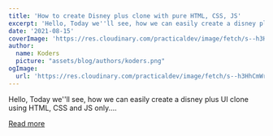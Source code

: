 ```yaml
---
title: 'How to create Disney plus clone with pure HTML, CSS, JS'
excerpt: 'Hello, Today we''ll see, how we can easily create a disney plus UI clone using HTML, CSS and JS only....'
date: '2021-08-15'
coverImage: 'https://res.cloudinary.com/practicaldev/image/fetch/s--h3HhCmWr--/c_imagga_scale,f_auto,fl_progressive,h_420,q_auto,w_1000/https://dev-to-uploads.s3.amazonaws.com/uploads/articles/fkkm0apz7u709x3yxpex.png'
author:
  name: Koders
  picture: "assets/blog/authors/koders.png"
ogImage:
  url: 'https://res.cloudinary.com/practicaldev/image/fetch/s--h3HhCmWr--/c_imagga_scale,f_auto,fl_progressive,h_420,q_auto,w_1000/https://dev-to-uploads.s3.amazonaws.com/uploads/articles/fkkm0apz7u709x3yxpex.png'
---
```


Hello, Today we''ll see, how we can easily create a disney plus UI clone using HTML, CSS and JS only....

[Read more](https://dev.to/kunaal438/how-to-create-disney-plus-clone-for-beginner-in-2021-html-css-js-m3p)

